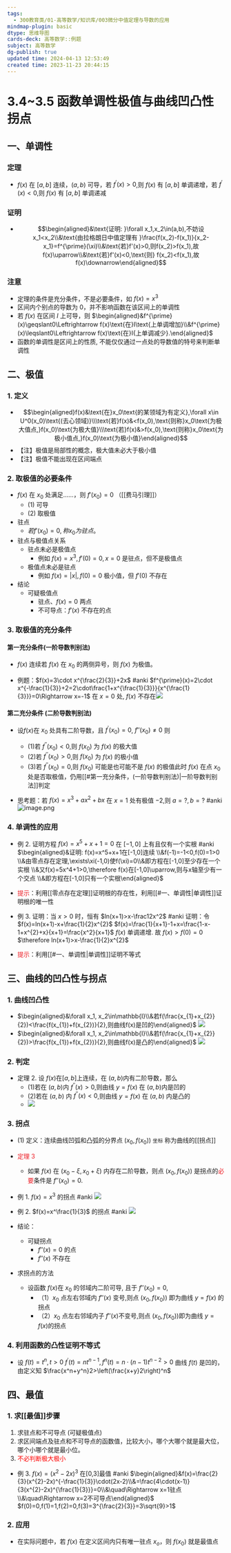 ```yaml
---
tags:
  - 300教育类/01-高等数学/知识库/003微分中值定理与导数的应用
mindmap-plugin: basic
dtype: 思维导图
cards-deck: 高等数学::例题
subject: 高等数学
dg-publish: true
updated time: 2024-04-13 12:53:49
created time: 2023-11-23 20:44:15
---
```

# 3.4~3.5 函数单调性极值与曲线凹凸性拐点
## 一、单调性
### 定理
- $f(x)$ 在 $[a, b]$ 连续，$(a,b)$ 可导，若 $f^{\prime}(x)>0$,则 $f(x)$ 有 $[a, b]$ 单调递增，若 $f^{\prime}(x)<0$,则 $f(x)$ 有 $[a,b]$ 单调递减

### 证明
- $$\begin{aligned}&\text{证明: }\forall x_1,x_2\in(a,b),不妨设x_1<x_2\\&\text{由拉格朗日中值定理有 }\frac{f(x_2)-f(x_1)}{x_2-x_1}=f^{\prime}(\xi)\\&\text{若}f'(x)>0,则f(x_2)>f(x_1),故f(x)\uparrow\\&\text{若}f'(x)<0,\text{则} f(x_2)<f(x_1),故f(x)\downarrow\end{aligned}$$

### 注意
- 定理的条件是充分条件，不是必要条件，如 $f(x)=x^3$
- 区间内个别点的导数为 0，并不影响函数在该区间上的单调性
- 若 $f(x)$ 在区间 $I$ 上可导，则
  $\begin{aligned}&f^{\prime}(x)\geqslant0\Leftrightarrow f(x)\text{在}I\text{上单调增加}\\&f^{\prime}(x)\leqslant0\Leftrightarrow f(x)\text{在}I{上单调减少}.\end{aligned}$
- 函数的单调性是区间上的性质, 不能仅仅通过一点处的导数值的特号来判断单调性

## 二、极值
### 1. 定义
- $$\begin{aligned}f(x)&\text{在}x_0\text{的某领域为有定义},\forall x\in U^0(x_0)\text{(去心领域)}\\\text{若}f(x)&<f(x_0),\text{则称}x_0\text{为极大值点,}f(x_0)\text{为极大值}\\\text{若}f(x)&>f(x_0),\text{则称}x_0\text{为极小值点,}f(x_0)\text{为极小值}\end{aligned}$$
- 【注】极值是局部性的概念，极大值未必大于极小值
- 【注】极值不能出现在区间端点

### 2. 取极值的必要条件
- $f(x)$ 在 $x_{0}$ 处满足……，则 $f'(x_{0})=0$ （[[费马引理]]）
	- (1) 可导
	- (2) 取极值
- 驻点
	- $若f'(x_0)=0,称x_0为驻点。$
- 驻点与极值点关系
	- 驻点未必是极值点
		- 例如 $f(x)=x^3,f'(0)=0,x=0$ 是驻点，但不是极值点
	- 极值点未必是驻点
		- 例如 $f(x)=|x|,f(0)=0$ 极小值，但 $f'(0)$ 不存在
- 结论
	- 可疑极值点
		- 驻点、$f(x)=0$ 两点
		- 不可导点：$f'(x)$ 不存在的点

### 3. 取极值的充分条件
#### 第一充分条件(一阶导数判别法)
- $f(x)$ 连续若 $f(x)$ 在 $x_0$ 的两侧异号，则 $f(x)$ 为极值。

- 例题：$f(x)=3\cdot x^{\frac{2}{3}}+2x$  #anki 
  $f^{\prime}(x)=2\cdot x^{-\frac{1}{3}}+2=2\cdot\frac{1+x^{\frac{1}{3}}}{x^{\frac{1}{3}}}=0\Rightarrow x=-1$
  在 $x=0$ 处, $f(x)$ 不存在![](https://raw.githubusercontent.com/RainbowRain9/PicGo/master/202311232213635.png)


#### 第二充分条件 (二阶导数判别法)
- 设$f (x)$在 $x_0$ 处具有二阶导数，且 $f^{\prime}(x_0)=0$, $f''(x_0)\neq0$ 则
	- (1)若 $f^{\prime\prime}(x_0)<0$,则 $f(x_0)$ 为 $f(x)$ 的极大值
	- (2)若 $f^{\prime\prime}(x_0)>0$,则 $f(x_0)$ 为 $f(x)$ 的极小值 
	- (3)若 $f^{\prime\prime}(x_{0})=0$,则 $f (x_0)$ 可能是也可能不是 $f (x)$ 的极值此时 $f (x)$ 在点 $x_0$ 处是否取极值，仍用[[#第一充分条件，(一阶导数判别法)|一阶导数判别法]]判定 

- 思考题：若 $f(x)=x^3+ax^2+bx$ 在 $x=1$ 处有极值 $-2$,则 $a=?,b=?$ #anki 
  ![image.png](https://raw.githubusercontent.com/RainbowRain9/PicGo/master/202311232216310.png)

### 4. 单调性的应用

- 例 2. 证明方程 $f(x)=x^5+x+1=0$ 在 $[-1,0]$ 上有且仅有一个实根 #anki 
  $\begin{aligned}&证明: f(x)=x^5+x+1在[-1,0]连续 \\&f(-1)=-1<0,f(0)=1>0 \\&由零点存在定理,\exists\xi(-1,0)使f(\xi)=0\\&即方程在[-1,0]至少存在一个实根 \\&又f(x)=5x^4+1>0,\therefore f(x)在[-1,0]\uparrow,则与x轴至少有一个交点 \\&即方程在[-1,0]只有一个实根\end{aligned}$
- <font color=#ed1c24>提示</font>：利用[[零点存在定理]]证明根的存在性，利用[[#一、单调性|单调性]]证明根的唯一性

- 例 3. 证明：当 $x>0$ 时，恒有 $ln(x+1)>x-\frac12x^2$ #anki 
  证明：令 $f(x)=ln(x+1)-x+\frac{1}{2}x^{2}$
  $f(x)=\frac{1}{x+1}-1+x=\frac{1-x-1+x^{2}+x}{x+1}=\frac{x^2}{x+1}$
  $f(x)$ 单调递增. 故 $f(x)>f(0)=0$
  $\therefore ln(x+1)>x-\frac{1}{2}x^{2}$
- <font color=#ed1c24>提示</font>：利用[[#一、单调性|单调性]]证明不等式

## 三、曲线的凹凸性与拐点
### 1. 曲线凹凸性
- $\begin{aligned}&\forall x_1, x_2\in\mathbb{I}\\&若f(\frac{x_{1}+x_{2}}{2})<\frac{f(x_{1})+f(x_{2})}{2},则曲线f(x)是凹的\end{aligned}$ ![](https://raw.githubusercontent.com/RainbowRain9/PicGo/master/202311280832560.png)
- $\begin{aligned}&\forall x_1, x_2\in\mathbb{I}\\&若f(\frac{x_{1}+x_{2}}{2})>\frac{f(x_{1})+f(x_{2})}{2},则曲线f(x)是凸的\end{aligned}$ ![](https://raw.githubusercontent.com/RainbowRain9/PicGo/master/202311280833101.png)

### 2. 判定
- 定理 2. 设 $f (x)$在$[a, b]$上连续，在 $(a, b)$内有二阶导数，那么
	- (1)若在 $(a, b)$内 $f^{\prime\prime}(x)>0$,则由线 $y=f(x)$ 在 $(a, b)$内是凹的
	- (2)若在 $(a, b)$ 内 $f^{\prime\prime}(x)<0$,则由线 $y=f(x)$ 在 $(a, b)$ 内是凸的
	- ![](https://raw.githubusercontent.com/RainbowRain9/PicGo/master/202311280835502.png)

### 3. 拐点
- (1) 定义：连续曲线凹弧和凸弧的分界点 $(x_0,f (x_0))$ `坐标` 称为曲线的[[拐点]]
- <font color=#ed1c24>定理 3</font>
	- 如果 $f (x)$ 在 $(x_0-\xi, x_0+\xi)$ 内存在二阶导数，则点 $(x_0, f(x_0))$ 是拐点的<font color=#ed1c24>必要</font>条件是 $f''(x_0)=0$.

- 例 1. $f(x)=x^3$ 的拐点 #anki 
![](https://raw.githubusercontent.com/RainbowRain9/PicGo/master/202311280842010.png)

- 例 2. $f(x)=x^\frac{1}{3}$ 的拐点 #anki 
![](https://raw.githubusercontent.com/RainbowRain9/PicGo/master/202311280844404.png)

- 结论：
	- 可疑拐点
		- $f''(x)=0$ 的点
		- $f''(x)$ 不存在

- 求拐点的方法
	- 设函数 $f (x)$在 $x_0$ 的邻域内二阶可导, 且于 $f'' (x_0)=0$,
		- （1）$x_0$ 点左右邻域内 $f''(x)$ 变号,则点 $(x_0,f (x_0))$ 即为曲线 $y=f (x)$ 的拐点
		- （2）$x_0$ 点左右邻域内子 $f'' (x)$不变号,则点 $(x_0,f (x_0))$即为曲线 $y=f (x)$的拐点

### 4. 利用函数的凸性证明不等式
- 设 $f(t)=t^n,t>0$
  $f^{\prime}(t)=nt^{n-1},f^{n}(t)=n\cdot(n-1)t^{n-2}>0$
  曲线 $f(t)$ 是凹的，由定义知 $\frac{x^n+y^n}2>\left(\frac{x+y}2\right)^n$

## 四、最值
### 1. 求[[最值]]步骤
1. 求驻点和不可导点 (可疑极值点)
2. 求区间端点及驻点和不可导点的函数值，比较大小，哪个大哪个就是最大位，哪个小哪个就是最小位。
3. <font color="#ff0000">不必判断极大极小</font>

- 例 3. $f(x)=(x^2-2x)^3$ 在[0,3]最值 #anki 
$\begin{aligned}&f(x)=\frac{2}{3}(x^{2}-2x)^{-\frac{1}{3}}\cdot(2x-2)\\&=\frac{4\cdot(x-1)}{3(x^{2}-2x)^{\frac{1}{3}}}=0\\&\quad\Rightarrow x=1驻点\\&\quad\Rightarrow x=2不可导点\end{aligned}$
$f(0)=0,f(1)=1,f(2)=0,f(3)=3^{\frac{2}{3}}=3\sqrt{9}>1$

### 2. 应用
- 在实际问题中，若 $f(x)$ 在定义区间内只有唯一驻点 $x_o$，则 $f(x_0)$ 就是最值点